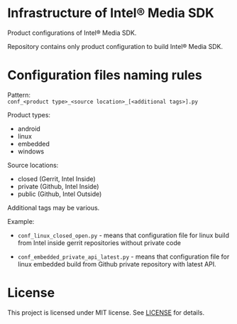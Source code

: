 # Infrastructure of Intel® Media SDK
Product configurations of Intel® Media SDK.  
  
Repository contains only product configuration to build Intel® Media SDK.


# Configuration files naming rules
Pattern:  
`conf_<product type>_<source location>_[<additional tags>].py`

Product types:
- android
- linux
- embedded
- windows

Source locations:
- closed (Gerrit, Intel Inside)
- private (Github, Intel Inside)
- public (Github, Intel Outside)

Additional tags may be various.

Example:

- `conf_linux_closed_open.py` - means that configuration file for linux build from Intel inside gerrit repositories without private code

- `conf_embedded_private_api_latest.py` - means that configuration file for linux embedded build from Github private repository with latest API.


# License
This project is licensed under MIT license. See [LICENSE](./LICENSE) for details.
